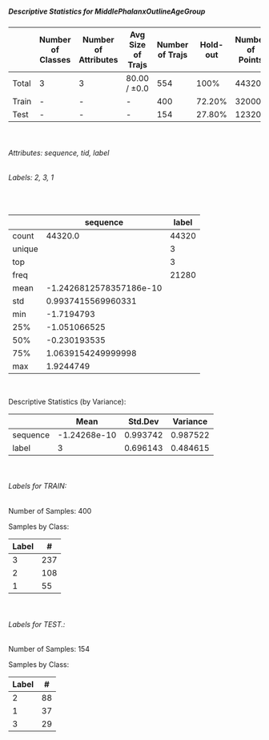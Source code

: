 ##### Descriptive Statistics for MiddlePhalanxOutlineAgeGroup


|       |   Number of Classes |   Number of Attributes |   Avg Size of Trajs |   Number of Trajs | Hold-out   |   Number of Points |   Longest Size |   Shortest Size |
|-------|---------------------|------------------------|---------------------|-------------------|------------|--------------------|----------------|-----------------|
| Total | 3                   | 3                      | 80.00 / ±0.0        | 554               | 100%       |              44320 |             80 |              80 |
| Train | -                   | -                      | -                   | 400               | 72.20%     |              32000 |             80 |              80 |
| Test  | -                   | -                      | -                   | 154               | 27.80%     |              12320 |             80 |              80 |

&nbsp;

###### Attributes: sequence, tid, label


###### Labels: 2, 3, 1

&nbsp;

|        | sequence                | label   |
|--------|-------------------------|---------|
| count  | 44320.0                 | 44320   |
| unique |                         | 3       |
| top    |                         | 3       |
| freq   |                         | 21280   |
| mean   | -1.2426812578357186e-10 |         |
| std    | 0.9937415569960331      |         |
| min    | -1.7194793              |         |
| 25%    | -1.051066525            |         |
| 50%    | -0.230193535            |         |
| 75%    | 1.0639154249999998      |         |
| max    | 1.9244749               |         |

&nbsp;

Descriptive Statistics (by Variance): 


|          |         Mean |   Std.Dev |   Variance |
|----------|--------------|-----------|------------|
| sequence | -1.24268e-10 |  0.993742 |   0.987522 |
| label    |  3           |  0.696143 |   0.484615 |

&nbsp;

###### Labels for TRAIN:


Number of Samples: 400
Samples by Class:
|   Label |   # |
|---------|-----|
|       3 | 237 |
|       2 | 108 |
|       1 |  55 |

&nbsp;

###### Labels for TEST.:


Number of Samples: 154
Samples by Class:
|   Label |   # |
|---------|-----|
|       2 |  88 |
|       1 |  37 |
|       3 |  29 |